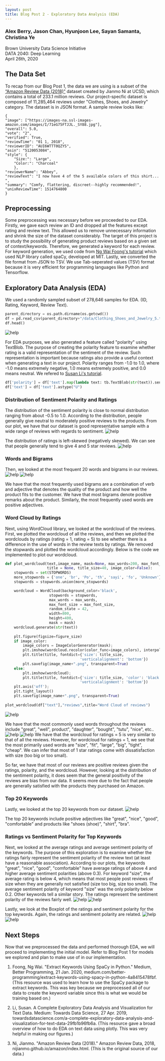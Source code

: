 ```yaml
---
layout: post
title: Blog Post 2 - Exploratory Data Analysis (EDA)
---
```


### Alex Berry, Jason Chan, Hyunjoon Lee, Sayan Samanta, Christina Ye
Brown University Data Science Initiative  
DATA 2040: Deep Learning  
April 26th, 2020

## The Data Set

To recap from our Blog Post 1, the data we are using is a subset of the [“Amazon Review Data (2018)”](https://nijianmo.github.io/amazon/index.html) dataset created by Jianmo Ni at UCSD, which contains a total of 233.1 million reviews. Our project-specfic dataset is composed of 11,285,464 reviews under "Clothes, Shoes, and Jewelry" category. The dataset is in JSON format. A sample review looks like:

```
{
"image": ["https://images-na.ssl-images-amazon.com/images/I/71eG75FTJJL._SY88.jpg"],
"overall": 5.0, 
"vote": "2", 
"verified": True, 
"reviewTime": "01 1, 2018", 
"reviewerID": "AUI6WTTT0QZYS", 
"asin": "5120053084", 
"style": {
	"Size:": "Large", 
	"Color:": "Charcoal"
	}, 
"reviewerName": "Abbey", 
"reviewText": "I now have 4 of the 5 available colors of this shirt... ", 
"summary": "Comfy, flattering, discreet--highly recommended!", 
"unixReviewTime": 1514764800
}
```

## Preprocessing

Some preprocessing was necessary before we proceeded to our EDA. Firstly, we gave each review an ID and dropped all the features except rating and review text. This allowed us to remove unnecessary information and shrink the size of the dataset considerably. The target of this project is to study the possibility of generating product reviews based on a given set of context/keywords. Therefore, we generated a keyword for each review. For keyword generation, we used code from [Ng Wai Foong's tutorial](https://medium.com/better-programming/extract-keywords-using-spacy-in-python-4a8415478fbf) which used NLP library called spaCy, developed at MIT. Lastly, we converted the file format from JSON to TSV. We use Tab-seperated values (TSV) format because it is very efficient for programming languages like Python and Tensorflow.

## Exploratory Data Analysis (EDA)
We used a randomly sampled subset of 278,646 samples for EDA. (ID, Rating, Keyword, Review Text).

```python
parent_directory = os.path.dirname(os.getcwd())
df = pd.read_csv(parent_directory+"/data/Clothing_Shoes_and_Jewelry_5.tsv", sep= "\t")
df.head()
```
![help](https://github.com/csjasonchan357/text-review-generation-data2040/raw/master/figures/df_head.png)

For EDA purposes, we also generated a feature called "polarity" using TextBlob. The purpose of creating the polarity feature to examine whether rating is a valid representation of the sentiment of the review. Such representation is important because ratings also provide a useful context when generating a text in our project. Polarity ranges from -1.0 to 1.0, where -1.0 means extremely negative, 1.0 means extremely positive, and 0.0 means neutral. We refered to [Susan Li's tutorial](https://towardsdatascience.com/a-complete-exploratory-data-analysis-and-visualization-for-text-data-29fb1b96fb6a).
```python
df['polarity'] = df['text'].map(lambda text: tb.TextBlob(str(text)).sentiment.polarity)
df['text'] = df['text'].astype("U")
```

### Distribution of Sentiment Polarity and Ratings
The distribution of the sentiment polarity is close to normal distribution ranging from about -0.5 to 1.0. According to the distribution, people generally give neutral to moderately positive reviews to the products. From our plot, we have that our dataset is good representative sample with a wide range of reviews with regards to sentiment.
![help](https://github.com/csjasonchan357/text-review-generation-data2040/raw/master/figures/polarity_distribution.png)

The distribution of ratings is left-skewed (negatively skewed). We can see that people generally tend to give 4 and 5 star reviews.
![help](https://github.com/csjasonchan357/text-review-generation-data2040/raw/master/figures/rating_distribution.png)

### Words and Bigrams
Then, we looked at the most frequent 20 words and bigrams in our reviews. 
![help](https://github.com/csjasonchan357/text-review-generation-data2040/raw/master/figures/most_frequent_words.png)
![help](https://github.com/csjasonchan357/text-review-generation-data2040/raw/master/figures/most_frequent_bigrams.png)

We have that the most frequently used bigrams are a combination of verb and adjective that denotes the quality of the product and how well the product fits to the customer. We have that most bigrams denote positive remarks about the product. Similarly, the most frequently used words are positive adjectives. 

### Word Cloud by Ratings
Next, using WordCloud library, we looked at the wordcloud of the reviews. First, we plotted the wordcloud of all the reviews, and then we plotted the wordclouds by ratings (rating = 1, rating = 5) to see whether there is a difference in the use of words in the review texts by ratings. We removed the stopwards and plotted the wordcloud accordingly. Below is the code we implemented to plot our wordcloud.
```python
def plot_wordcloud(text,image_name, mask=None, max_words=200, max_font_size=100, figure_size=(24.0,16.0), 
                   title = None, title_size=40, image_color=False):
    stopwords = set(STOPWORDS)
    more_stopwords = {'one', 'br', 'Po', 'th', 'sayi', 'fo', 'Unknown'}
    stopwords = stopwords.union(more_stopwords)

    wordcloud = WordCloud(background_color='black',
                    stopwords = stopwords,
                    max_words = max_words,
                    max_font_size = max_font_size, 
                    random_state = 42,
                    width=800, 
                    height=400,
                    mask = mask)
    wordcloud.generate(str(text))
    
    plt.figure(figsize=figure_size)
    if image_color:
        image_colors = ImageColorGenerator(mask);
        plt.imshow(wordcloud.recolor(color_func=image_colors), interpolation="bilinear");
        plt.title(title, fontdict={'size': title_size,  
                                  'verticalalignment': 'bottom'})
        plt.savefig(image_name+".png", transparent=True)
    else:
        plt.imshow(wordcloud);
        plt.title(title, fontdict={'size': title_size, 'color': 'black', 
                                  'verticalalignment': 'bottom'})
    plt.axis('off');
    plt.tight_layout()
    plt.savefig(image_name+".png", transparent=True)
    
plot_wordcloud(df["text"],"reviews",title="Word Cloud of reviews")
```
![help](https://github.com/csjasonchan357/text-review-generation-data2040/raw/master/figures/reviews.png)

We have that the most commonly used words throughout the reviews include "great", "well", product", "daughter", "bought", "tutu", "nice", etc..
![help](https://github.com/csjasonchan357/text-review-generation-data2040/raw/master/figures/reviews_of_rating5.png)
![help](https://github.com/csjasonchan357/text-review-generation-data2040/raw/master/figures/reviews_of_rating1.png)
We have that the wordcloud for ratings = 5 is very similar to that of all the reviews. However, for wordcloud for ratings = 1, we see that the most primarily used words are "size", "fit", "large", "big", "tight", "cheap". We can infer that most of 1 star ratings come with dissatisfaction with size (too big or too small).

So far, we have that most of our reviews are positive reviews given the ratings, polarity, and the wordcloud. However, looking at the distribution of the sentiment polarity, it does seem that the general positivity of the reviews are bias from our data. It seems more due to the fact that people are generally satisfied with the products they purchased on Amazon.

### Top 20 Keywords
Lastly, we looked at the top 20 keywords from our dataset.
![help](https://github.com/csjasonchan357/text-review-generation-data2040/raw/master/figures/top_keywords_counts.png)

The top 20 keywords include positive adjectives like "great", "nice", "good", "comfortable" and products like "shoes (shoe)", "shirt", "bra". 

### Ratings vs Sentiment Polarity for Top Keywords
Next, we looked at the average ratings and average sentiment polarity of the keywords. The purpose of this exploration is to examine whether the ratings fairly represent the sentiment polarity of the review text (at least have a reasonable association). According to our plots, the keywords "great", "nice", "good", "comfortable" have average ratings of above 4 and higher average sentiment polarities (above 0.3). For keyword "size", the average rating is below 4, which means that most people post reviews of size when they are generally not satisfied (size too big, size too small). The average sentiment polarity of keyword "size" was the only polarity below 0.2. Other keywords tell a similar story. The ratings represent the sentiment polarity of the reviews fairly well. 
![help](https://github.com/csjasonchan357/text-review-generation-data2040/raw/master/figures/top_keywords_avg_rating.png)
![help](https://github.com/csjasonchan357/text-review-generation-data2040/raw/master/figures/top_keywords_avg_polarity.png)

Lastly, we look at the Boxplot of the ratings and sentiment polarity for the top keywords. Again, the ratings and sentiment polarity are related. 
![help](https://github.com/csjasonchan357/text-review-generation-data2040/raw/master/figures/top_keywords_rating_boxplot.png)
![help](https://github.com/csjasonchan357/text-review-generation-data2040/raw/master/figures/top_keywords_polarity_boxplot.png)


## Next Steps
Now that we preprocessed the data and performed thorough EDA, we will proceed to implementing the initial model. Refer to Blog Post 1 for models we explored and plan to make use of in our implementation.

1. Foong, Ng Wai. "Extract Keywords Using SpaCy in Python." Medium, Better Programming, 21 Jan. 2020, medium.com/better-programming/extract-keywords-using-spacy-in-python-4a8415478fbf. (This resource was used to learn how to use the SpaCy package to extract keywords. This was key because we preprocessed all of our data to create the keyword variable since this is what we would be training based on.)

2. Li, Susan. A Complete Exploratory Data Analysis and Visualization for Text Data. Medium: Towards Data Science, 27 Apr. 2019, towardsdatascience.com/a-complete-exploratory-data-analysis-and-visualization-for-text-data-29fb1b96fb6a. (This resource gave a broad overview of how to do EDA on text data using plotly. This was very helpful in making our figures.)

3. Ni, Jianmo. "Amazon Review Data (2018)." Amazon Review Data, 2018, nijianmo.github.io/amazon/index.html. (This is the original source of our data.)

